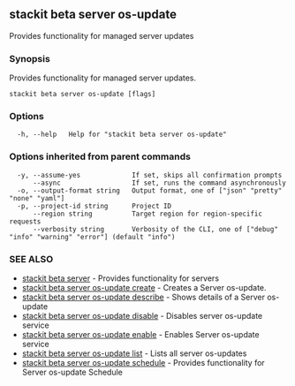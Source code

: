 ## stackit beta server os-update

Provides functionality for managed server updates

### Synopsis

Provides functionality for managed server updates.

```
stackit beta server os-update [flags]
```

### Options

```
  -h, --help   Help for "stackit beta server os-update"
```

### Options inherited from parent commands

```
  -y, --assume-yes             If set, skips all confirmation prompts
      --async                  If set, runs the command asynchronously
  -o, --output-format string   Output format, one of ["json" "pretty" "none" "yaml"]
  -p, --project-id string      Project ID
      --region string          Target region for region-specific requests
      --verbosity string       Verbosity of the CLI, one of ["debug" "info" "warning" "error"] (default "info")
```

### SEE ALSO

* [stackit beta server](./stackit_beta_server.md)	 - Provides functionality for servers
* [stackit beta server os-update create](./stackit_beta_server_os-update_create.md)	 - Creates a Server os-update.
* [stackit beta server os-update describe](./stackit_beta_server_os-update_describe.md)	 - Shows details of a Server os-update
* [stackit beta server os-update disable](./stackit_beta_server_os-update_disable.md)	 - Disables server os-update service
* [stackit beta server os-update enable](./stackit_beta_server_os-update_enable.md)	 - Enables Server os-update service
* [stackit beta server os-update list](./stackit_beta_server_os-update_list.md)	 - Lists all server os-updates
* [stackit beta server os-update schedule](./stackit_beta_server_os-update_schedule.md)	 - Provides functionality for Server os-update Schedule

